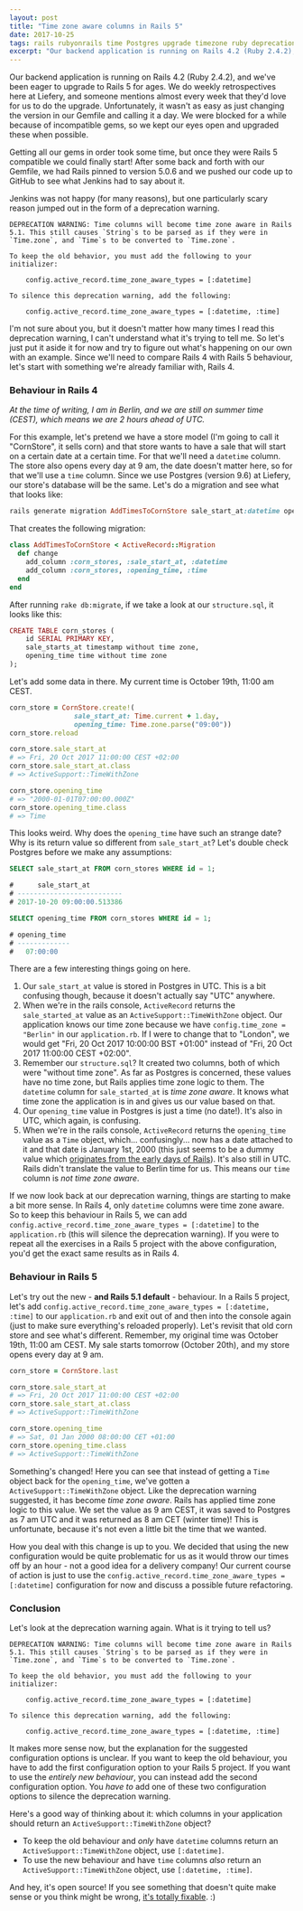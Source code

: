 ```yaml
---
layout: post
title: "Time zone aware columns in Rails 5"
date: 2017-10-25
tags: rails rubyonrails time Postgres upgrade timezone ruby deprecation
excerpt: "Our backend application is running on Rails 4.2 (Ruby 2.4.2), and we've been eager to upgrade to Rails 5 for ages. We do weekly retrospectives here at Liefery ..."
---
```


Our backend application is running on Rails 4.2 (Ruby 2.4.2), and we've been eager to upgrade to Rails 5 for ages. We do weekly retrospectives here at Liefery, and someone mentions almost every week that they'd love for us to do the upgrade. Unfortunately, it wasn't as easy as just changing the version in our Gemfile and calling it a day. We were blocked for a while because of incompatible gems, so we kept our eyes open and upgraded these when possible.

Getting all our gems in order took some time, but once they were Rails 5 compatible we could finally start! After some back and forth with our Gemfile, we had Rails pinned to version 5.0.6 and we pushed our code up to GitHub to see what Jenkins had to say about it.

Jenkins was not happy (for many reasons), but one particularly scary reason jumped out in the form of a deprecation warning.

```
DEPRECATION WARNING: Time columns will become time zone aware in Rails 5.1. This still causes `String`s to be parsed as if they were in `Time.zone`, and `Time`s to be converted to `Time.zone`.

To keep the old behavior, you must add the following to your initializer:

    config.active_record.time_zone_aware_types = [:datetime]

To silence this deprecation warning, add the following:

    config.active_record.time_zone_aware_types = [:datetime, :time]
```

I'm not sure about you, but it doesn't matter how many times I read this deprecation warning, I can't understand what it's trying to tell me. So let's just put it aside it for now and try to figure out what's happening on our own with an example. Since we'll need to compare Rails 4 with Rails 5 behaviour, let's start with something we're already familiar with, Rails 4.

### Behaviour in Rails 4

*At the time of writing, I am in Berlin, and we are still on summer time (CEST), which means we are 2 hours ahead of UTC.*

For this example, let's pretend we have a store model (I'm going to call it "CornStore", it sells corn) and that store wants to have a sale that will start on a certain date at a certain time. For that we'll need a `datetime` column. The store also opens every day at 9 am, the date doesn't matter here, so for that we'll use a `time` column. Since we use Postgres (version 9.6) at Liefery, our store's database will be the same. Let's do a migration and see what that looks like:

```ruby
rails generate migration AddTimesToCornStore sale_start_at:datetime opening_time:time
```

That creates the following migration:

```ruby
class AddTimesToCornStore < ActiveRecord::Migration
  def change
    add_column :corn_stores, :sale_start_at, :datetime
    add_column :corn_stores, :opening_time, :time
  end
end
```

After running `rake db:migrate`, if we take a look at our `structure.sql`, it looks like this:

```ruby
CREATE TABLE corn_stores (
    id SERIAL PRIMARY KEY,
    sale_starts_at timestamp without time zone,
    opening_time time without time zone
);
```

Let's add some data in there. My current time is October 19th, 11:00 am CEST.

```ruby
corn_store = CornStore.create!(
                sale_start_at: Time.current + 1.day,
                opening_time: Time.zone.parse("09:00"))
corn_store.reload

corn_store.sale_start_at
# => Fri, 20 Oct 2017 11:00:00 CEST +02:00
corn_store.sale_start_at.class
# => ActiveSupport::TimeWithZone

corn_store.opening_time
# => "2000-01-01T07:00:00.000Z"
corn_store.opening_time.class
# => Time
```

This looks weird. Why does the `opening_time` have such an strange date? Why is its return value so different from `sale_start_at`? Let's double check Postgres before we make any assumptions:

```sql
SELECT sale_start_at FROM corn_stores WHERE id = 1;

#      sale_start_at
# --------------------------
# 2017-10-20 09:00:00.513386

SELECT opening_time FROM corn_stores WHERE id = 1;

# opening_time
# -------------
#   07:00:00
```

There are a few interesting things going on here.

1. Our `sale_start_at` value is stored in Postgres in UTC. This is a bit confusing though, because it doesn't actually say "UTC" anywhere.
2. When we're in the rails console, `ActiveRecord` returns the `sale_started_at` value as an `ActiveSupport::TimeWithZone` object. Our application knows our time zone because we have `config.time_zone = "Berlin"` in our `application.rb`. If I were to change that to "London", we would get "Fri, 20 Oct 2017 10:00:00 BST +01:00" instead of "Fri, 20 Oct 2017 11:00:00 CEST +02:00".
3. Remember our `structure.sql`? It created two columns, both of which were "without time zone". As far as Postgres is concerned, these values have no time zone, but Rails applies time zone logic to them. The `datetime` column for `sale_started_at` is *time zone aware*. It knows what time zone the application is in and gives us our value based on that.
4. Our `opening_time` value in Postgres is just a time (no date!). It's also in UTC, which again, is confusing.
5. When we're in the rails console, `ActiveRecord` returns the `opening_time` value as a `Time` object, which... confusingly... now has a date attached to it and that date is January 1st, 2000 (this just seems to be a dummy value which [originates from the early days of Rails](https://github.com/rails/rails/blob/b3df95985a449fd155868b4ec04a556530a03e6c/activerecord/lib/active_record/connection_adapters/abstract/schema_definitions.rb#L78)). It's also still in UTC. Rails didn't translate the value to Berlin time for us. This means our `time` column is *not time zone aware*.

If we now look back at our deprecation warning, things are starting to make a bit more sense. In Rails 4, only `datetime` columns were time zone aware. So to keep this behaviour in Rails 5, we can add `config.active_record.time_zone_aware_types = [:datetime]` to the `application.rb` (this will silence the deprecation warning). If you were to repeat all the exercises in a Rails 5 project with the above configuration, you'd get the exact same results as in Rails 4.

### Behaviour in Rails 5

Let's try out the new - **and Rails 5.1 default** - behaviour. In a Rails 5 project, let's add `config.active_record.time_zone_aware_types = [:datetime, :time]` to our `application.rb` and exit out of and then into the console again (just to make sure everything's reloaded properly). Let's revisit that old corn store and see what's different. Remember, my original time was October 19th, 11:00 am CEST. My sale starts tomorrow (October 20th), and my store opens every day at 9 am.

```ruby
corn_store = CornStore.last

corn_store.sale_start_at
# => Fri, 20 Oct 2017 11:00:00 CEST +02:00
corn_store.sale_start_at.class
# => ActiveSupport::TimeWithZone

corn_store.opening_time
# => Sat, 01 Jan 2000 08:00:00 CET +01:00
corn_store.opening_time.class
# => ActiveSupport::TimeWithZone
```

Something's changed! Here you can see that instead of getting a `Time` object back for the `opening_time`, we've gotten a `ActiveSupport::TimeWithZone` object. Like the deprecation warning suggested, it has become *time zone aware*. Rails has applied time zone logic to this value. We set the value as 9 am CEST, it was saved to Postgres as 7 am UTC and it was returned as 8 am CET (winter time)! This is unfortunate, because it's not even a little bit the time that we wanted.

How you deal with this change is up to you. We decided that using the new configuration would be quite problematic for us as it would throw our times off by an hour - not a good idea for a delivery company! Our current course of action is just to use the `config.active_record.time_zone_aware_types = [:datetime]` configuration for now and discuss a possible future refactoring.

### Conclusion

Let's look at the deprecation warning again. What is it trying to tell us?

```
DEPRECATION WARNING: Time columns will become time zone aware in Rails 5.1. This still causes `String`s to be parsed as if they were in `Time.zone`, and `Time`s to be converted to `Time.zone`.

To keep the old behavior, you must add the following to your initializer:

    config.active_record.time_zone_aware_types = [:datetime]

To silence this deprecation warning, add the following:

    config.active_record.time_zone_aware_types = [:datetime, :time]
```

It makes more sense now, but the explanation for the suggested configuration options is unclear. If you want to keep the old behaviour, you have to add the first configuration option to your Rails 5 project. If you want to use the *entirely new behaviour*, you can instead add the second configuration option. You *have to* add one of these two configuration options to silence the deprecation warning.

Here's a good way of thinking about it: which columns in your application should return an `ActiveSupport::TimeWithZone` object?

* To keep the old behaviour and *only* have `datetime` columns return an `ActiveSupport::TimeWithZone` object, use `[:datetime]`.
* To use the new behaviour and have `time` columns *also* return an `ActiveSupport::TimeWithZone` object, use `[:datetime, :time]`.

And hey, it's open source! If you see something that doesn't quite make sense or you think might be wrong, [it's totally fixable](https://github.com/rails/rails/pull/30954). :)
